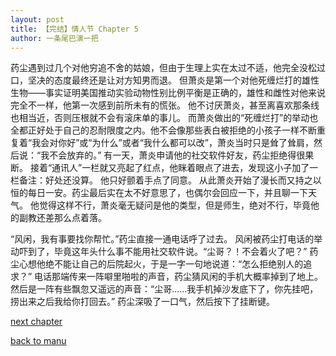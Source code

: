 ```yaml
---
layout: post
title: 【完结】情人节 Chapter 5
author: 一条尾巴演一把
---
```




药尘遇到过几个对他穷追不舍的姑娘，但由于生理上实在太过不适，他完全没松过口，坚决的态度最终还是让对方知男而退。
但萧炎是第一个对他死缠烂打的雄性生物——事实证明美国推动实验动物性别比例平衡是正确的，雄性和雌性对他来说完全不一样，他第一次感到前所未有的慌张。
他不讨厌萧炎，甚至离喜欢那条线也相当近，否则压根就不会有滚床单的事儿。
而萧炎做出的“死缠烂打”的举动也全都正好处于自己的忍耐限度之内。他不会像那些表白被拒绝的小孩子一样不断重复着“我会对你好”或“为什么”或者“我什么都可以改”，萧炎当时只是耸了耸肩，然后说：“我不会放弃的。”
有一天，萧炎申请他的社交软件好友，药尘拒绝得很果断。
接着“通讯人”一栏就又亮起了红点，他眯着眼点了进去，发现这小子加了一栏备注：好处还没算。
他只好颤着手点了同意。
从此萧炎开始了漫长而又持之以恒的每日一安。药尘最后实在太不好意思了，也偶尔会回应一下，并且聊一下天气。
他觉得这样不行，萧炎毫无疑问是他的类型，但是师生，绝对不行，毕竟他的副教还差那么点着落。

“风闲，我有事要找你帮忙。”药尘直接一通电话呼了过去。
风闲被药尘打电话的举动吓到了，毕竟这年头什么事不能用社交软件说。“尘哥？！不会着火了吧？”
药尘心想他绝不能让自己的后院起火，于是一字一句地说道：“怎么拒绝别人的追求？”
电话那端传来一阵噼里啪啦的声音，药尘猜风闲的手机大概率掉到了地上。
然后是一阵有些飘忽又遥远的声音：“尘哥……我手机掉沙发底下了，你先挂吧，捞出来之后我给你打回去。”
药尘深吸了一口气，然后按下了挂断键。

[next chapter](https://allforyanchen.github.io/2020/07/18/post-22-chapter-6.html)

[back to manu](https://allforyanchen.github.io/2020/07/18/post-22.html)
